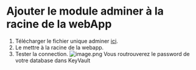 # Ajouter le module adminer à la racine de la webApp

1. Télécharger le fichier unique adminer [ici](https://www.adminer.org/#download).
2. Le mettre à la racine de la webapp.
3. Tester la connection.
![image.png](/.attachments/image-9b61fd0c-7dfd-4791-b0de-56f3cd63ca20.png)
Vous routrouverez le password de votre database dans KeyVault